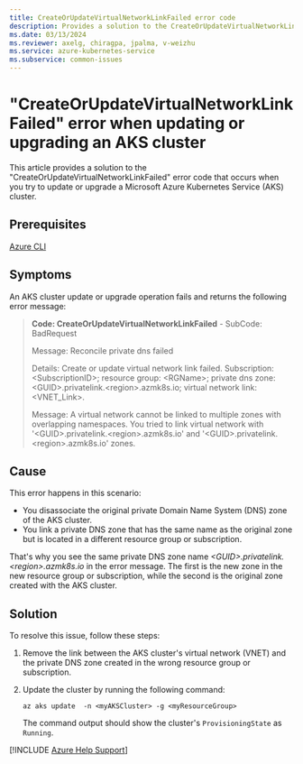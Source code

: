 ```yaml
---
title: CreateOrUpdateVirtualNetworkLinkFailed error code 
description: Provides a solution to the CreateOrUpdateVirtualNetworkLinkFailed error that occurs when you try to update or upgrade an Azure Kubernetes Service (AKS) cluster.
ms.date: 03/13/2024
ms.reviewer: axelg, chiragpa, jpalma, v-weizhu
ms.service: azure-kubernetes-service
ms.subservice: common-issues
---
```

# "CreateOrUpdateVirtualNetworkLinkFailed" error when updating or upgrading an AKS cluster

This article provides a solution to the "CreateOrUpdateVirtualNetworkLinkFailed" error code that occurs when you try to update or upgrade a Microsoft Azure Kubernetes Service (AKS) cluster.

## Prerequisites

[Azure CLI](/cli/azure/install-azure-cli)

## Symptoms

An AKS cluster update or upgrade operation fails and returns the following error message:

> **Code: CreateOrUpdateVirtualNetworkLinkFailed**  - SubCode: BadRequest
> 
> Message: Reconcile private dns failed
> 
> Details: Create or update virtual network link failed. Subscription: \<SubscriptionID>; resource group: \<RGName>; private dns zone: \<GUID>.privatelink.\<region>.azmk8s.io; virtual network link: \<VNET_Link>.
> 
> Message: A virtual network cannot be linked to multiple zones with overlapping namespaces. You tried to link virtual network with '\<GUID>.privatelink.\<region>.azmk8s.io' and '\<GUID>.privatelink.\<region>.azmk8s.io' zones.

## Cause

This error happens in this scenario:

- You disassociate the original private Domain Name System (DNS) zone of the AKS cluster.
- You link a private DNS zone that has the same name as the original zone but is located in a different resource group or subscription.

That's why you see the same private DNS zone name *\<GUID>.privatelink.\<region>.azmk8s.io* in the error message. The first is the new zone in the new resource group or subscription, while the second is the original zone created with the AKS cluster.


## Solution

To resolve this issue, follow these steps:

1. Remove the link between the AKS cluster's virtual network (VNET) and the private DNS zone created in the wrong resource group or subscription.
1. Update the cluster by running the following command:

    ```azurecli
    az aks update  -n <myAKSCluster> -g <myResourceGroup>
    ```

    The command output should show the cluster's `ProvisioningState` as `Running`. 

[!INCLUDE [Azure Help Support](../../includes/azure-help-support.md)]
